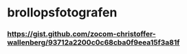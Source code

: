 # brollopsfotografen

### https://gist.github.com/zocom-christoffer-wallenberg/93712a2200c0c68cba0f9eea15f3a81f
